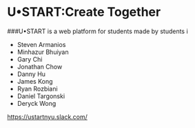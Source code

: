 # U•START:Create Together

###U•START is a web platform for students made by students i

- Steven Armanios
- Minhazur Bhuiyan
- Gary Chi
- Jonathan Chow
- Danny Hu
- James Kong
- Ryan Rozbiani
- Daniel Targonski
- Deryck Wong

https://ustartnyu.slack.com/

